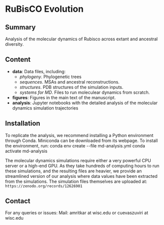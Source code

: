 # RuBisCO Evolution

## Summary

Analysis of the molecular dynamics of Rubisco across extant and ancestral diversity.

## Content

- **data**: Data files, including:
	- *phylogeny*. Phylogenetic trees
	- *sequences*. MSAs and ancestral reconstructions.
	- *structures*. PDB structures of the simulation inputs.
	- *systems for MD*. Files to run moleculear dynamics from scratch.
- **figures**: Figures in the main text of the manuscript.
- **analysis**: Jupyter notebooks with the detailed analysis of the molecular dynamics simulation trajectories

## Installation
To replicate the analysis, we recommend installing a Python environment through Conda. Miniconda can be downloaded from its webpage.
To install the environment, run:
	conda env create --file md-analysis.yml
	conda activate md-analysis

The molecular dynamics simulations require either a very powerful CPU server or a high-end GPU. 
As they take hundreds of computing hours to run these simulations, and the resulting files are heavier, we provide an streamlined version of our analysis where data values have been extracted from the simulations.
The simulation files themselves are uploaded at: `https://zenodo.org/records/12626901`

## Contact
For any queries or issues:
Mail: amritkar at wisc.edu or cuevaszuviri at wisc.edu
